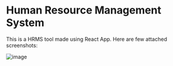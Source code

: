 # Human Resource Management System

This is a HRMS tool made using React App. Here are few attached screenshots:

![image](https://github.com/tanyarajhans/hrms_project/issues/1#issue-729792286)
